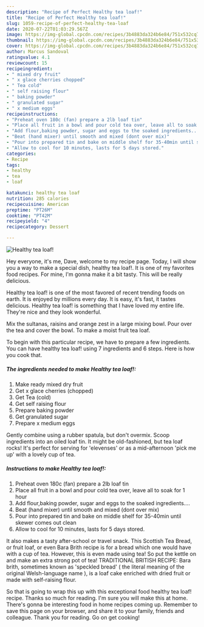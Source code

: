 ```yaml
---
description: "Recipe of Perfect Healthy tea loaf!"
title: "Recipe of Perfect Healthy tea loaf!"
slug: 1059-recipe-of-perfect-healthy-tea-loaf
date: 2020-07-22T01:03:29.567Z
image: https://img-global.cpcdn.com/recipes/3b4883da324b6e84/751x532cq70/healthy-tea-loaf-recipe-main-photo.jpg
thumbnail: https://img-global.cpcdn.com/recipes/3b4883da324b6e84/751x532cq70/healthy-tea-loaf-recipe-main-photo.jpg
cover: https://img-global.cpcdn.com/recipes/3b4883da324b6e84/751x532cq70/healthy-tea-loaf-recipe-main-photo.jpg
author: Marcus Sandoval
ratingvalue: 4.1
reviewcount: 15
recipeingredient:
- " mixed dry fruit"
- " x glace cherries chopped"
- " Tea cold"
- " self raising flour"
- " baking powder"
- " granulated sugar"
- " x medium eggs"
recipeinstructions:
- "Preheat oven 180c (fan) prepare a 2lb loaf tin"
- "Place all fruit in a bowl and pour cold tea over, leave all to soak for 1 hour"
- "Add flour,baking powder, sugar and eggs to the soaked ingredients...."
- "Beat (hand mixer) until smooth and mixed (dont over mix)"
- "Pour into prepared tin and bake on middle shelf for 35-40min until skewer comes out clean"
- "Allow to cool for 10 minutes, lasts for 5 days stored."
categories:
- Recipe
tags:
- healthy
- tea
- loaf

katakunci: healthy tea loaf 
nutrition: 285 calories
recipecuisine: American
preptime: "PT26M"
cooktime: "PT42M"
recipeyield: "4"
recipecategory: Dessert

---
```



![Healthy tea loaf!](https://img-global.cpcdn.com/recipes/3b4883da324b6e84/751x532cq70/healthy-tea-loaf-recipe-main-photo.jpg)

Hey everyone, it's me, Dave, welcome to my recipe page. Today, I will show you a way to make a special dish, healthy tea loaf!. It is one of my favorites food recipes. For mine, I'm gonna make it a bit tasty. This will be really delicious.

Healthy tea loaf! is one of the most favored of recent trending foods on earth. It is enjoyed by millions every day. It is easy, it's fast, it tastes delicious. Healthy tea loaf! is something that I have loved my entire life. They're nice and they look wonderful.

Mix the sultanas, raisins and orange zest in a large mixing bowl. Pour over the tea and cover the bowl. To make a moist fruit tea loaf.


To begin with this particular recipe, we have to prepare a few ingredients. You can have healthy tea loaf! using 7 ingredients and 6 steps. Here is how you cook that.

<!--inarticleads1-->

##### The ingredients needed to make Healthy tea loaf!:

1. Make ready  mixed dry fruit
1. Get  x glace cherries (chopped)
1. Get  Tea (cold)
1. Get  self raising flour
1. Prepare  baking powder
1. Get  granulated sugar
1. Prepare  x medium eggs


Gently combine using a rubber spatula, but don&#39;t overmix. Scoop ingredients into an oiled loaf tin. It might be old-fashioned, but tea loaf rocks! It&#39;s perfect for serving for &#39;elevenses&#39; or as a mid-afternoon &#39;pick me up&#39; with a lovely cup of tea. 

<!--inarticleads2-->

##### Instructions to make Healthy tea loaf!:

1. Preheat oven 180c (fan) prepare a 2lb loaf tin
1. Place all fruit in a bowl and pour cold tea over, leave all to soak for 1 hour
1. Add flour,baking powder, sugar and eggs to the soaked ingredients....
1. Beat (hand mixer) until smooth and mixed (dont over mix)
1. Pour into prepared tin and bake on middle shelf for 35-40min until skewer comes out clean
1. Allow to cool for 10 minutes, lasts for 5 days stored.


It also makes a tasty after-school or travel snack. This Scottish Tea Bread, or fruit loaf, or even Bara Brith recipe is for a bread which one would have with a cup of tea. However, this is even made using tea! So put the kettle on and make an extra strong pot of tea! TRADITIONAL BRITISH RECIPE: Bara brith, sometimes known as &#39;speckled bread&#39; ( the literal meaning of the original Welsh-language name ), is a loaf cake enriched with dried fruit or made with self-raising flour. 

So that is going to wrap this up with this exceptional food healthy tea loaf! recipe. Thanks so much for reading. I'm sure you will make this at home. There's gonna be interesting food in home recipes coming up. Remember to save this page on your browser, and share it to your family, friends and colleague. Thank you for reading. Go on get cooking!

